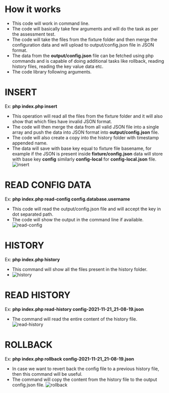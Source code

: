 # How it works
- This code will work in command line. 
- The code will basically take few arguments and will do the task as per the assessment test. 
- The code will take the files from the fixture folder and then merge the configuration data and will upload to output/config.json file in JSON format.
- The data from the **output/config.json** file can be fetched using php commands and is capable of doing additional tasks like rollback, reading history files, reading the key value data etc.
- The code library following arguments.

# INSERT
Ex: **php index.php insert**
- This operation will read all the files from the fixture folder and it will also show that which files have invalid JSON format.
- The code will then merge the data from all valid JSON file into a single array and push the data into JSON format into **output/config.json** file.
- The code will also create a copy into the history folder with timestamp appended name.
- The data will save with base key equal to fixture file basename, for example if the JSON is present inside **fixture/config.json** data will store with base key **config** similarly **config-local** for **config-local.json** file.![insert](https://user-images.githubusercontent.com/9430483/142780519-fc533fd9-585b-4d61-a0da-d5368069a2e1.PNG)


# READ CONFIG DATA
Ex: **php index.php read-config config.database.username**
- This code will read the output/config.json file and will accept the key in dot separated path.
- The code will show the output in the command line if available.
![read-config](https://user-images.githubusercontent.com/9430483/142780588-51dc21e7-b377-4a37-8b92-050572e03484.PNG)


# HISTORY
Ex: **php index.php history**
- This command will show all the files present in the history folder.
- ![history](https://user-images.githubusercontent.com/9430483/142780617-0a91a920-cd3f-412d-852f-5e05d09a2abd.PNG)


# READ HISTORY
Ex: **php index.php read-history config-2021-11-21_21-08-19.json**
- The command will read the entire content of the history file.
![read-history](https://user-images.githubusercontent.com/9430483/142780694-2c3a8669-4f50-4e73-9e67-47c1afefdee4.PNG)


# ROLLBACK
Ex: **php index.php rollback config-2021-11-21_21-08-19.json**
- In case we want to revert back the config file to a previous history file, then this command will be useful.
- The command will copy the content from the history file to the output config.json file.
![rollback](https://user-images.githubusercontent.com/9430483/142780757-9379d225-dac2-4b2e-a7eb-195cd5ae2b34.PNG)





